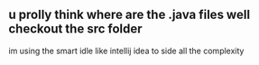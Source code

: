 ## u prolly think where are the .java files well checkout the src folder    
im using the smart idle like intellij idea to side all the complexity 
